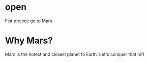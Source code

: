 # open
Fist project: go to Mars.
# Why Mars? 
Mars is the hotest and closest planet to Earth. Let's conquer that mf!

